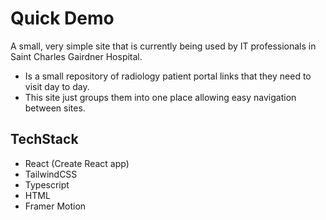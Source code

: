 # Quick Demo

A small, very simple site that is currently being used by IT professionals in Saint Charles Gairdner Hospital.

- Is a small repository of radiology patient portal links that they need to visit day to day.
- This site just groups them into one place allowing easy navigation between sites.


## TechStack

- React (Create React app)
- TailwindCSS
- Typescript
- HTML
- Framer Motion
